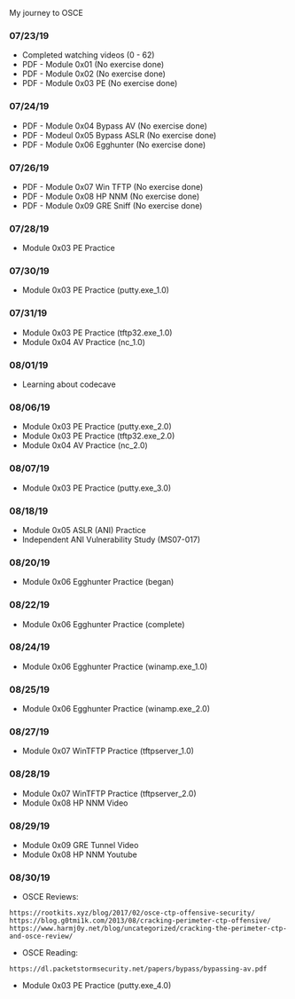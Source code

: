 My journey to OSCE

### 07/23/19
* Completed watching videos (0 - 62)
* PDF - Module 0x01 (No exercise done)
* PDF - Module 0x02 (No exercise done)
* PDF - Module 0x03 PE (No exercise done)

### 07/24/19
* PDF - Module 0x04 Bypass AV (No exercise done)
* PDF - Modeul 0x05 Bypass ASLR (No exercise done)
* PDF - Module 0x06 Egghunter (No exercise done)

### 07/26/19
* PDF - Module 0x07 Win TFTP (No exercise done)
* PDF - Module 0x08 HP NNM (No exercise done)
* PDF - Module 0x09 GRE Sniff (No exercise done)

### 07/28/19
* Module 0x03 PE Practice

### 07/30/19
* Module 0x03 PE Practice (putty.exe_1.0)

### 07/31/19
* Module 0x03 PE Practice (tftp32.exe_1.0)
* Module 0x04 AV Practice (nc_1.0)

### 08/01/19
* Learning about codecave

### 08/06/19
* Module 0x03 PE Practice (putty.exe_2.0)
* Module 0x03 PE Practice (tftp32.exe_2.0)
* Module 0x04 AV Practice (nc_2.0)

### 08/07/19
* Module 0x03 PE Practice (putty.exe_3.0)

### 08/18/19
* Module 0x05 ASLR (ANI) Practice
* Independent ANI Vulnerability Study (MS07-017)

### 08/20/19
* Module 0x06 Egghunter Practice (began)

### 08/22/19
* Module 0x06 Egghunter Practice (complete)

### 08/24/19
* Module 0x06 Egghunter Practice (winamp.exe_1.0)

### 08/25/19
* Module 0x06 Egghunter Practice (winamp.exe_2.0)

### 08/27/19
* Module 0x07 WinTFTP Practice (tftpserver_1.0)

### 08/28/19
* Module 0x07 WinTFTP Practice (tftpserver_2.0)
* Module 0x08 HP NNM Video

### 08/29/19
* Module 0x09 GRE Tunnel Video
* Module 0x08 HP NNM Youtube

### 08/30/19
* OSCE Reviews: 
```
https://rootkits.xyz/blog/2017/02/osce-ctp-offensive-security/
https://blog.g0tmi1k.com/2013/08/cracking-perimeter-ctp-offensive/
https://www.harmj0y.net/blog/uncategorized/cracking-the-perimeter-ctp-and-osce-review/
```
* OSCE Reading:
```
https://dl.packetstormsecurity.net/papers/bypass/bypassing-av.pdf
```
* Module 0x03 PE Practice (putty.exe_4.0)

